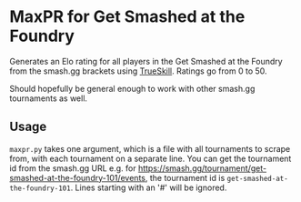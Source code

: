 MaxPR for Get Smashed at the Foundry
====================================

Generates an Elo rating for all players in the Get Smashed at the Foundry from the smash.gg brackets using [TrueSkill](http://trueskill.org/).
Ratings go from 0 to 50.

Should hopefully be general enough to work with other smash.gg tournaments as well.

Usage
-----

`maxpr.py` takes one argument, which is a file with all tournaments to scrape from, with each tournament on a separate line.
You can get the tournament id from the smash.gg URL e.g. for https://smash.gg/tournament/get-smashed-at-the-foundry-101/events,
the tournament id is `get-smashed-at-the-foundry-101`. Lines starting with an '#' will be ignored.

